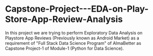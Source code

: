 # Capstone-Project---EDA-on-Play-Store-App-Review-Analysis

In this project we are trying to perform Exploratory Data Analysis on Playstore App Reviews (Previously known as Android Market) as a requirement of "Full Stack Data 
Science Program" of AlmaBetter as Capstone Project-1 of Module-1 (Python for Data Science).

